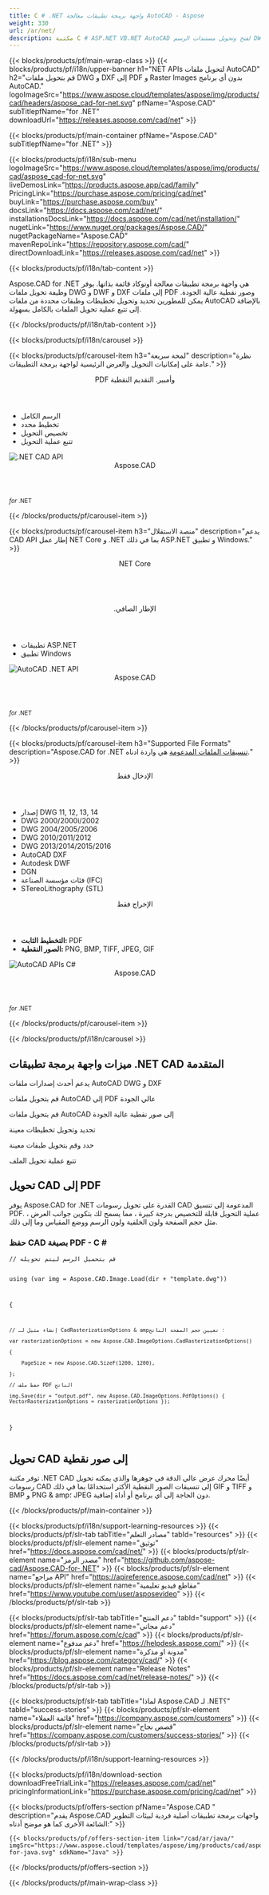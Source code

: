 ```yaml
---
title: C # .NET واجهة برمجة تطبيقات معالجة AutoCAD - Aspose 
weight: 330
url: /ar/net/ 
description: مكتبة C # ASP.NET VB.NET AutoCAD لفتح وتحويل مستندات الرسم DWG DXF إلى تنسيقات PDF PNG GIF BMP و TIFF
---
```


{{< blocks/products/pf/main-wrap-class >}}
{{< blocks/products/pf/i18n/upper-banner h1="NET APIs لتحويل ملفات AutoCAD" h2="قم بتحويل ملفات DWG و DXF إلى PDF و Raster Images بدون أي برنامج AutoCAD." logoImageSrc="https://www.aspose.cloud/templates/aspose/img/products/cad/headers/aspose_cad-for-net.svg" pfName="Aspose.CAD" subTitlepfName="for .NET" downloadUrl="https://releases.aspose.com/cad/net" >}}

{{< blocks/products/pf/main-container pfName="Aspose.CAD" subTitlepfName="for .NET" >}}

{{< blocks/products/pf/i18n/sub-menu logoImageSrc="https://www.aspose.cloud/templates/aspose/img/products/cad/aspose_cad-for-net.svg" liveDemosLink="https://products.aspose.app/cad/family" PricingLink="https://purchase.aspose.com/pricing/cad/net" buyLink="https://purchase.aspose.com/buy" docsLink="https://docs.aspose.com/cad/net/" installationsDocsLink="https://docs.aspose.com/cad/net/installation/" nugetLink="https://www.nuget.org/packages/Aspose.CAD/" nugetPackageName="Aspose.CAD" mavenRepoLink="https://repository.aspose.com/cad/" directDownloadLink="https://releases.aspose.com/cad/net" >}}

{{< blocks/products/pf/i18n/tab-content >}}
<p>
 Aspose.CAD for .NET هي واجهة برمجة تطبيقات معالجة أوتوكاد قائمة بذاتها. يوفر وظيفة تحويل ملفات DWG و DWF و DXF إلى ملفات PDF وصور نقطية عالية الجودة. يمكن للمطورين تحديد وتحويل تخطيطات وطبقات محددة من ملفات AutoCAD بالإضافة إلى تتبع عملية تحويل الملفات بالكامل بسهولة.
</p>

{{< /blocks/products/pf/i18n/tab-content >}}

<!--Diagrams Start-->
{{< blocks/products/pf/i18n/carousel >}}

{{< blocks/products/pf/carousel-item h3="لمحة سريعة" description="نظرة عامة على إمكانيات التحويل والعرض الرئيسية لواجهة برمجة التطبيقات." >}}
<div class="diagram1 d1-net">
 <div class="d1-row">
  <div class="d1-col d1-left">
  </div>
  <!--/left-->
  <div class="d1-col d1-right">
   <header>
    <i class="fa fa-copy">
    </i>
    PDF وأمبير. التقديم النقطية
   </header>
   <ul>
    <li>
     الرسم الكامل
    </li>
    <li>
     تخطيط محدد
    </li>
    <li>
     تخصيص التحويل
    </li>
    <li>
     تتبع عملية التحويل
    </li>
   </ul>
  </div>
  <!--/right-->
 </div>
 <!--/row-->
 <div class="d1-logo">
  <img alt=".NET CAD API" src="https://www.aspose.cloud/templates/aspose/img/products/cad/aspose_cad-for-net.svg"/>
  <header>
   Aspose.CAD
  </header>
  <footer>
   <small>
    <em>
     for
    </em>
    .NET
   </small>
  </footer>
 </div>
 <!--/logo-->
</div>

{{< /blocks/products/pf/carousel-item >}}

{{< blocks/products/pf/carousel-item h3="منصة الاستقلال" description="يدعم CAD API إطار عمل NET Core و .NET بما في ذلك ASP.NET و تطبيق Windows." >}}
<div class="diagram1 d1-net">
 <div class="d1-row">
  <div class="d1-col d1-left">
  </div>
  <!--/left-->
  <div class="d1-col d1-right">
   <header>
    <i class="fa fa-cubes">
    </i>
    NET Core
   </header>
   <br/>
   <header>
    <i class="fa fa-cubes">
    </i>
    .الإطار الصافي
   </header>
   <ul>
    <li>
     تطبيقات ASP.NET
    </li>
    <li>
     تطبيق Windows
    </li>
   </ul>
  </div>
  <!--/right-->
 </div>
 <!--/row-->
 <div class="d1-logo">
  <img alt="AutoCAD .NET API" src="https://www.aspose.cloud/templates/aspose/img/products/cad/aspose_cad-for-net.svg"/>
  <header>
   Aspose.CAD
  </header>
  <footer>
   <small>
    <em>
     for
    </em>
    .NET
   </small>
  </footer>
 </div>
 <!--/logo-->
</div>

{{< /blocks/products/pf/carousel-item >}}

{{< blocks/products/pf/carousel-item h3="Supported File Formats" description="Aspose.CAD for .NET [تنسيقات الملفات المدعومة](https://docs.aspose.com/cad/net/supported-file-formats/)  هي واردة ادناه." >}}
<div class="diagram1 d2 d1-net">
 <div class="d1-row">
  <div class="d1-col d1-left">
   <header>
    <i class="fa fa-long-arrow-down">
    </i>
    الإدخال فقط
   </header>
   <ul>
    <li>
     إصدار DWG 11, 12, 13, 14
    </li>
    <li>
     DWG 2000/2000i/2002
    </li>
    <li>
     DWG 2004/2005/2006
    </li>
    <li>
     DWG 2010/2011/2012
    </li>
    <li>
     DWG 2013/2014/2015/2016
    </li>
    <li>
     AutoCAD DXF
    </li>
    <li>
     Autodesk DWF
    </li>
    <li>
     DGN
    </li>
    <li>
     فئات مؤسسة الصناعة (IFC)
    </li>
    <li>
     STereoLithography (STL)
    </li>
   </ul>
  </div>
  <!--/left-->
  <div class="d1-col d1-right">
   <header>
    <i class="fa fa-mail-forward">
    </i>
    الإخراج فقط
   </header>
   <ul>
    <li>
     <b>
      التخطيط الثابت:
     </b>
     PDF
    </li>
    <li>
     <b>
      الصور النقطية:
     </b>
     PNG, BMP, TIFF, JPEG, GIF
    </li>
   </ul>
  </div>
  <!--/right-->
 </div>
 <!--/row-->
 <div class="d1-logo">
  <img alt="AutoCAD APIs C#" src="https://www.aspose.cloud/templates/aspose/img/products/cad/aspose_cad-for-net.svg"/>
  <header>
   Aspose.CAD
  </header>
  <footer>
   <small>
    <em>
     for
    </em>
    .NET
   </small>
  </footer>
 </div>
 <!--/logo-->
</div>

{{< /blocks/products/pf/carousel-item >}}

{{< /blocks/products/pf/i18n/carousel >}}
<!--Diagrams End-->

<!--Feature-section Start-->
<div class="container-fluid features-section singleproduct bg-gray">
 <a class="anchor" id="features" name="features">
 </a>
 <div class="row">
  <div class="container">
   <h2 class="pr-ft">
    ميزات واجهة برمجة تطبيقات .NET CAD المتقدمة
   </h2>
   <p>
   </p>
   <div class="col-lg-4">
    <em class="fa fa-files-o ico-blue fa-2x col-lg-2">
    </em>
    <p class="col-lg-10">
     يدعم أحدث إصدارات ملفات AutoCAD DWG و DXF
    </p>
   </div>
   <div class="col-lg-4">
    <em class="fa fa-file-pdf-o ico-blue fa-2x col-lg-2">
    </em>
    <p class="col-lg-10">
     قم بتحويل ملفات AutoCAD إلى PDF عالي الجودة
    </p>
   </div>
   <div class="col-lg-4">
    <em class="fa fa-image ico-blue fa-2x col-lg-2">
    </em>
    <p class="col-lg-10">
     قم بتحويل ملفات AutoCAD إلى صور نقطية عالية الجودة
    </p>
   </div>
   <div class="col-lg-4">
    <em class="fa fa-object-group ico-blue fa-2x col-lg-2">
    </em>
    <p class="col-lg-10">
     تحديد وتحويل تخطيطات معينة
    </p>
   </div>
   <div class="col-lg-4">
    <em class="fa fa-object-ungroup ico-blue fa-2x col-lg-2">
    </em>
    <p class="col-lg-10">
     حدد وقم بتحويل طبقات معينة
    </p>
   </div>
   <div class="col-lg-4">
    <em class="fa fa-cogs ico-blue fa-2x col-lg-2">
    </em>
    <p class="col-lg-10">
     تتبع عملية تحويل الملف
    </p>
   </div>
   <div class="col-lg-12">
    <h2 class="h2title">
     تحويل CAD إلى PDF
    </h2>
    <p>
     يوفر Aspose.CAD for .NET القدرة على تحويل رسومات CAD المدعومة إلى تنسيق PDF. عملية التحويل قابلة للتخصيص بدرجة كبيرة ، مما يسمح لك بتكوين جوانب العرض ، مثل حجم الصفحة ولون الخلفية ولون الرسم ووضع المقياس وما إلى ذلك.
    </p>
    <div class="codeblock" id="code">
     <h3>
      حفظ CAD بصيغة PDF - C #
     </h3>
     <pre><code class="cs">// قم بتحميل الرسم ليتم تحويله

using (var img = Aspose.CAD.Image.Load(dir + "template.dwg"))

{

    // إنشاء مثيل لـ CadRasterizationOptions & amp؛ تعيين حجم الصفحة الناتج

    var rasterizationOptions = new Aspose.CAD.ImageOptions.CadRasterizationOptions()

    {

        PageSize = new Aspose.CAD.SizeF(1200, 1200),

    };

    // حفظ ملف PDF الناتج

    img.Save(dir + "output.pdf", new Aspose.CAD.ImageOptions.PdfOptions() { VectorRasterizationOptions = rasterizationOptions });

}</code></pre>
    </div>
   </div>
   <div class="col-lg-12">
    <h2 class="h2title">
     تحويل CAD إلى صور نقطية
    </h2>
    <p>
     توفر مكتبة .NET CAD أيضًا محرك عرض عالي الدقة في جوهرها والذي يمكنه تحويل رسومات CAD إلى تنسيقات الصور النقطية الأكثر استخدامًا بما في ذلك GIF و TIFF و BMP و PNG & amp؛ JPEG دون الحاجة إلى أي برنامج أو أداة إضافية.
    </p>
   </div>
  </div>
 </div>
</div>
<!--Feature-section End-->

{{< /blocks/products/pf/main-container >}}


{{< blocks/products/pf/i18n/support-learning-resources >}}
{{< blocks/products/pf/slr-tab tabTitle="مصادر التعلم" tabId="resources" >}}
{{< blocks/products/pf/slr-element name="توثيق" href="https://docs.aspose.com/cad/net/" >}}
{{< blocks/products/pf/slr-element name="مصدر الرمز" href="https://github.com/aspose-cad/Aspose.CAD-for-.NET" >}}
{{< blocks/products/pf/slr-element name="مراجع API" href="https://apireference.aspose.com/cad/net" >}}
{{< blocks/products/pf/slr-element name="مقاطع فيديو تعليمية" href="https://www.youtube.com/user/asposevideo" >}}
{{< /blocks/products/pf/slr-tab >}}

{{< blocks/products/pf/slr-tab tabTitle="دعم المنتج" tabId="support" >}}
{{< blocks/products/pf/slr-element name="دعم مجاني" href="https://forum.aspose.com/c/cad" >}}
{{< blocks/products/pf/slr-element name="دعم مدفوع" href="https://helpdesk.aspose.com/" >}}
{{< blocks/products/pf/slr-element name="مدونة او مذكرة" href="https://blog.aspose.com/category/cad/" >}}
{{< blocks/products/pf/slr-element name="Release Notes" href="https://docs.aspose.com/cad/net/release-notes/" >}}
{{< /blocks/products/pf/slr-tab >}}

{{< blocks/products/pf/slr-tab tabTitle="لماذا Aspose.CAD لـ .NET؟" tabId="success-stories" >}}
{{< blocks/products/pf/slr-element name="قائمة العملاء" href="https://company.aspose.com/customers" >}}
{{< blocks/products/pf/slr-element name="قصص نجاح" href="https://company.aspose.com/customers/success-stories/" >}}
{{< /blocks/products/pf/slr-tab >}}

{{< /blocks/products/pf/i18n/support-learning-resources >}}

{{< blocks/products/pf/i18n/download-section downloadFreeTrialLink="https://releases.aspose.com/cad/net" pricingInformationLink="https://purchase.aspose.com/pricing/cad/net" >}}

{{< blocks/products/pf/offers-section pfName="Aspose.CAD " description="يقدم Aspose.CAD واجهات برمجة تطبيقات أصلية فردية لبيئات التطوير الشائعة الأخرى كما هو موضح أدناه:" >}}

    {{< blocks/products/pf/offers-section-item link="/cad/ar/java/" imgSrc="https://www.aspose.cloud/templates/aspose/img/products/cad/aspose_cad-for-java.svg" sdkName="Java" >}}

{{< /blocks/products/pf/offers-section >}}

{{< /blocks/products/pf/main-wrap-class >}}